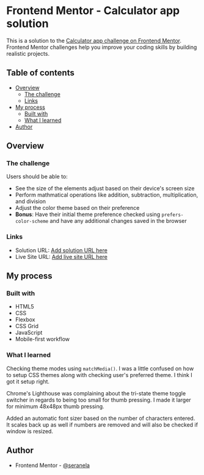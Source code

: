 # Frontend Mentor - Calculator app solution

This is a solution to the [Calculator app challenge on Frontend Mentor](https://www.frontendmentor.io/challenges/calculator-app-9lteq5N29). Frontend Mentor challenges help you improve your coding skills by building realistic projects. 

## Table of contents

- [Overview](#overview)
  - [The challenge](#the-challenge)
  - [Links](#links)
- [My process](#my-process)
  - [Built with](#built-with)
  - [What I learned](#what-i-learned)
- [Author](#author)

## Overview

### The challenge

Users should be able to:

- See the size of the elements adjust based on their device's screen size
- Perform mathmatical operations like addition, subtraction, multiplication, and division
- Adjust the color theme based on their preference
- **Bonus**: Have their initial theme preference checked using `prefers-color-scheme` and have any additional changes saved in the browser

### Links

- Solution URL: [Add solution URL here](https://your-solution-url.com)
- Live Site URL: [Add live site URL here](https://your-live-site-url.com)

## My process

### Built with

- HTML5
- CSS
- Flexbox
- CSS Grid
- JavaScript
- Mobile-first workflow

### What I learned

Checking theme modes using `matchMedia()`. I was a little confused on how to setup CSS themes along with checking user's preferred theme. I think I got it setup right.

Chrome's Lighthouse was complaining about the tri-state theme toggle switcher in regards to being too small for thumb pressing. I made it larger for minimum 48x48px thumb pressing.

Added an automatic font sizer based on the number of characters entered. It scales back up as well if numbers are removed and will also be checked if window is resized.

## Author

- Frontend Mentor - [@seranela](https://www.frontendmentor.io/profile/seranela)